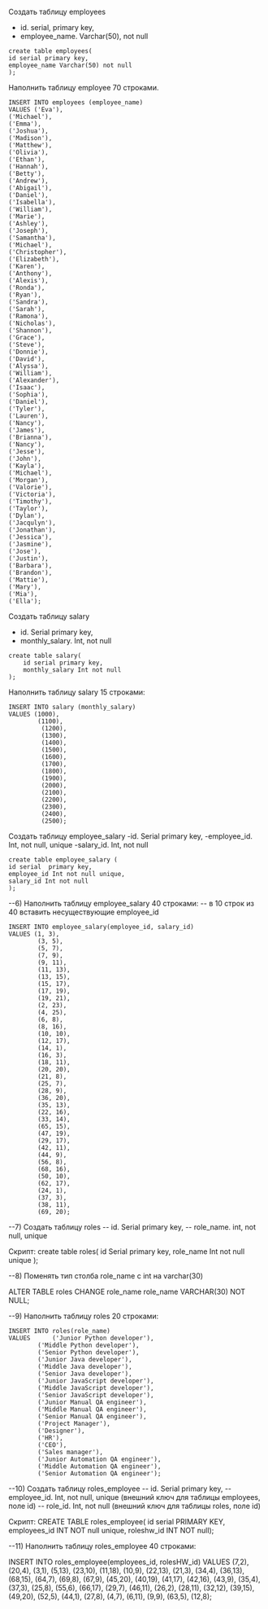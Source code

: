 Создать таблицу employees
- id. serial,  primary key,
- employee_name. Varchar(50), not null

```
create table employees(
id serial primary key,
employee_name Varchar(50) not null
);
```

Наполнить таблицу employee 70 строками.

```
INSERT INTO employees (employee_name)
VALUES ('Eva'), 
('Michael'), 
('Emma'), 
('Joshua'), 
('Madison'), 
('Matthew'), 
('Olivia'), 
('Ethan'), 
('Hannah'), 
('Betty'), 
('Andrew'), 
('Abigail'), 
('Daniel'), 
('Isabella'), 
('William'), 
('Marie'), 
('Ashley'), 
('Joseph'), 
('Samantha'), 
('Michael'), 
('Christopher'), 
('Elizabeth'), 
('Karen'), 
('Anthony'), 
('Alexis'), 
('Ronda'), 
('Ryan'), 
('Sandra'), 
('Sarah'), 
('Ramona'), 
('Nicholas'), 
('Shannon'), 
('Grace'), 
('Steve'), 
('Donnie'), 
('David'), 
('Alyssa'), 
('William'), 
('Alexander'), 
('Isaac'), 
('Sophia'), 
('Daniel'), 
('Tyler'), 
('Lauren'), 
('Nancy'), 
('James'), 
('Brianna'), 
('Nancy'), 
('Jesse'), 
('John'), 
('Kayla'), 
('Michael'), 
('Morgan'), 
('Valorie'), 
('Victoria'), 
('Timothy'), 
('Taylor'), 
('Dylan'), 
('Jacqulyn'), 
('Jonathan'), 
('Jessica'), 
('Jasmine'), 
('Jose'), 
('Justin'), 
('Barbara'), 
('Brandon'), 
('Mattie'), 
('Mary'), 
('Mia'), 
('Ella');

```
Создать таблицу salary
- id. Serial  primary key,
- monthly_salary. Int, not null
  
```
create table salary(
	id serial primary key,
	monthly_salary Int not null
);
```

Наполнить таблицу salary 15 строками:

```
INSERT INTO salary (monthly_salary)
VALUES (1000),
		(1100),
		 (1200),
		 (1300),
		 (1400),
		 (1500),
		 (1600),
		 (1700),
		 (1800),
		 (1900),
		 (2000),
		 (2100),
		 (2200),
		 (2300),
		 (2400),
		 (2500);
```

Создать таблицу employee_salary
-id. Serial  primary key,
-employee_id. Int, not null, unique
-salary_id. Int, not null

```
create table employee_salary (
id serial  primary key,
employee_id Int not null unique,
salary_id Int not null
);
```

--6) Наполнить таблицу employee_salary 40 строками:
-- в 10 строк из 40 вставить несуществующие employee_id

	INSERT INTO employee_salary(employee_id, salary_id)
	VALUES (1, 3),
			(3, 5),
			(5, 7),
			(7, 9),
			(9, 11),
			(11, 13),
			(13, 15),
			(15, 17),
			(17, 19),
			(19, 21),
			(2, 23),
			(4, 25),
			(6, 8),
			(8, 16),
			(10, 10),
			(12, 17),
			(14, 1),
			(16, 3),
			(18, 11),
			(20, 20),
			(21, 8),
			(25, 7),
			(28, 9),
			(36, 20),
			(35, 13),
			(22, 16),
			(33, 14),
			(65, 15),
			(47, 19),
			(29, 17),
			(42, 11),
			(44, 9),
			(56, 8),
			(68, 16),
			(50, 10),
			(62, 17),
			(24, 1),
			(37, 3),
			(38, 11),
			(69, 20);

--7) Создать таблицу roles
-- id. Serial  primary key,
-- role_name. int, not null, unique

Скрипт:
	create table roles(
	id Serial  primary key,
	role_name Int not null unique
);


--8) Поменять тип столба role_name с int на varchar(30)

ALTER TABLE roles 
CHANGE role_name role_name VARCHAR(30) NOT NULL;

--9) Наполнить таблицу roles 20 строками:

	INSERT INTO roles(role_name)
	VALUES 		('Junior Python developer'),
			('Middle Python developer'),
			('Senior Python developer'),
			('Junior Java developer'),
			('Middle Java developer'),
			('Senior Java developer'),
			('Junior JavaScript developer'),
			('Middle JavaScript developer'),
			('Senior JavaScript developer'),
			('Junior Manual QA engineer'),
			('Middle Manual QA engineer'),
			('Senior Manual QA engineer'),
			('Project Manager'),
			('Designer'),
			('HR'),
			('CEO'),
			('Sales manager'),
			('Junior Automation QA engineer'),
			('Middle Automation QA engineer'),
			('Senior Automation QA engineer');

--10) Создать таблицу roles_employee
-- id. Serial  primary key,
-- employee_id. Int, not null, unique (внешний ключ для таблицы employees, поле id)
-- role_id. Int, not null (внешний ключ для таблицы roles, поле id)

Скрипт:
CREATE TABLE roles_employee(
 	 id serial PRIMARY KEY,
 	 employees_id INT NOT null unique,
 	 roleshw_id INT NOT null);


--11) Наполнить таблицу roles_employee 40 строками:

INSERT INTO roles_employee(employees_id, rolesHW_id)
		VALUES  (7,2),
			(20,4),
			(3,1),
			(5,13),
			(23,10),
			(11,18),
			(10,9),
			(22,13),
			(21,3),
			(34,4),
			(36,13),
			(68,15),
			(64,7),
			(69,8),
			(67,9),
			(45,20),
			(40,19),
			(41,17),
			(42,16),
			(43,9),
			(35,4),
			(37,3),
			(25,8),
			(55,6),
			(66,17),
			(29,7),
			(46,11),
			(26,2),
			(28,11),
			(32,12),
			(39,15),
			(49,20),
			(52,5),
			(44,1),
			(27,8),
			(4,7),
			(6,11),
			(9,9),
			(63,5),
			(12,8);
	


	

	

	
